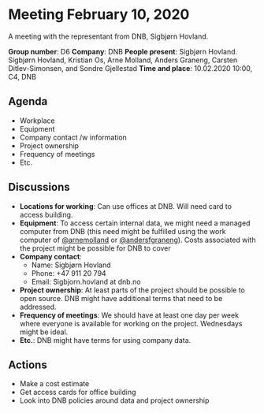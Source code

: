 # Meeting February 10, 2020

A meeting with the representant from DNB, Sigbjørn Hovland.

**Group number**: D6
**Company**: DNB
**People present**: Sigbjørn Hovland. Sigbjørn Hovland, Kristian Os, Arne Molland, Anders Graneng, Carsten Ditlev-Simonsen, and Sondre Gjellestad
**Time and place**: 10.02.2020 10:00, C4, DNB

## Agenda

* Workplace
* Equipment
* Company contact /w information
* Project ownership
* Frequency of meetings
* Etc.

## Discussions

* **Locations for working**: Can use offices at DNB. Will need card to access building.
* **Equipment**: To access certain internal data, we might need a managed computer from DNB (this need might be fulfilled using the work computer of [@arnemolland](https://github.com/arnemolland) or [@andersfgraneng](https://github.com/andersfgraneng)). Costs associated with the project might be possible for DNB to cover
* **Company contact**:
  * Name: Sigbjørn Hovland
  * Phone: +47 911 20 794
  * Email: Sigbjorn.hovland at dnb.no
* **Project ownership**: At least parts of the project should be possible to open source. DNB might have additional terms that need to be addressed.
* **Frequency of meetings**: We should have at least one day per week where everyone is available for working on the project. Wednesdays might be ideal.
* **Etc.**: DNB might have terms for using company data.

## Actions

* Make a cost estimate
* Get access cards for office building
* Look into DNB policies around data and project ownership
